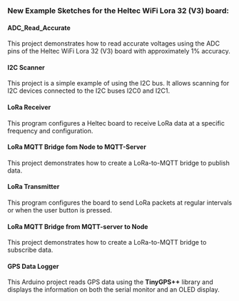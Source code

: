 ### New Example Sketches for the Heltec WiFi Lora 32 (V3) board:

#### ADC_Read_Accurate

This project demonstrates how to read accurate voltages using the ADC pins of the Heltec WiFi Lora 32 (V3) board with approximately 1% accuracy.

#### I2C Scanner

This project is a simple example of using the I2C bus. It allows scanning for I2C devices connected to the I2C buses I2C0 and I2C1.

#### LoRa Receiver

This program configures a Heltec board to receive LoRa data at a specific frequency and configuration.

#### LoRa MQTT Bridge fom Node to MQTT-Server

This project demonstrates how to create a LoRa-to-MQTT bridge to publish data.

#### LoRa Transmitter

This program configures the board to send LoRa packets at regular intervals or when the user button is pressed.

#### LoRa MQTT Bridge from MQTT-server to Node 

This project demonstrates how to create a LoRa-to-MQTT bridge to subscribe data.

#### GPS Data Logger

This Arduino project reads GPS data using the **TinyGPS++** library and displays the information on both the serial monitor and an OLED display.